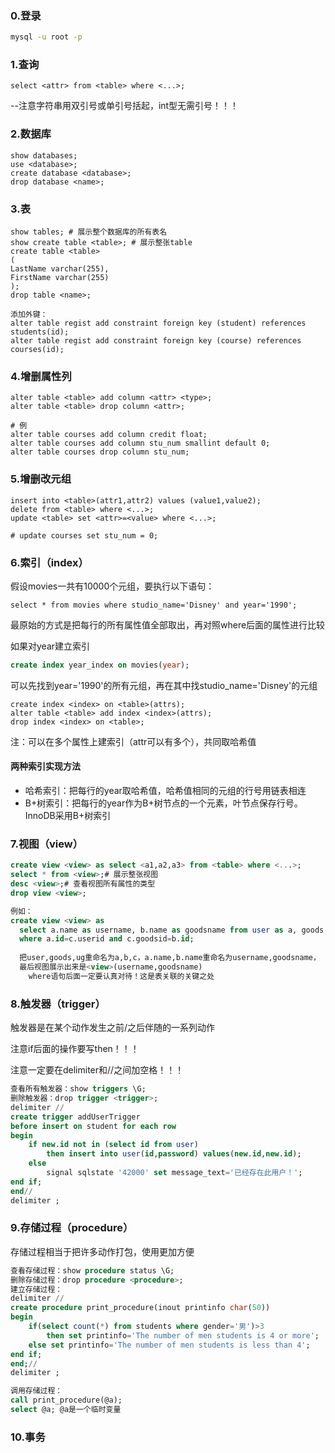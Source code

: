 ### 0.登录

```bash
mysql -u root -p
```



### 1.查询

```mysql
select <attr> from <table> where <...>;
```

--注意字符串用双引号或单引号括起，int型无需引号！！！

### 2.数据库

```mysql
show databases;
use <database>;
create database <database>;
drop database <name>;
```



### 3.表

```mysql
show tables; # 展示整个数据库的所有表名
show create table <table>; # 展示整张table
create table <table>
(
LastName varchar(255),
FirstName varchar(255)
);
drop table <name>;
```

```mysql
添加外键：
alter table regist add constraint foreign key (student) references students(id);
alter table regist add constraint foreign key (course) references courses(id);
```



### 4.增删属性列

```mysql
alter table <table> add column <attr> <type>;
alter table <table> drop column <attr>;

# 例
alter table courses add column credit float;
alter table courses add column stu_num smallint default 0;
alter table courses drop column stu_num;
```



### 5.增删改元组

```mysql
insert into <table>(attr1,attr2) values (value1,value2);
delete from <table> where <...>;
update <table> set <attr>=<value> where <...>;

# update courses set stu_num = 0;
```



### 6.索引（index）

假设movies一共有10000个元组，要执行以下语句：

```mysql
select * from movies where studio_name='Disney' and year='1990';
```

最原始的方式是把每行的所有属性值全部取出，再对照where后面的属性进行比较

如果对year建立索引

```sql
create index year_index on movies(year); 
```

可以先找到year='1990'的所有元组，再在其中找studio_name='Disney'的元组

```mysql
create index <index> on <table>(attrs);
alter table <table> add index <index>(attrs);
drop index <index> on <table>;
```

注：可以在多个属性上建索引（attr可以有多个），共同取哈希值

#### 两种索引实现方法

- 哈希索引：把每行的year取哈希值，哈希值相同的元组的行号用链表相连
- B+树索引：把每行的year作为B+树节点的一个元素，叶节点保存行号。InnoDB采用B+树索引



### 7.视图（view）

```sql
create view <view> as select <a1,a2,a3> from <table> where <...>;
select * from <view>;# 展示整张视图
desc <view>;# 查看视图所有属性的类型
drop view <view>;
```

```sql
例如：
create view <view> as 
  select a.name as username, b.name as goodsname from user as a, goods as b, ug as c 
  where a.id=c.userid and c.goodsid=b.id;
  
  把user,goods,ug重命名为a,b,c，a.name,b.name重命名为username,goodsname，
  最后视图展示出来是<view>(username,goodsname)
    where语句后面一定要认真对待！这是表关联的关键之处
```




### 8.触发器（trigger）

触发器是在某个动作发生之前/之后伴随的一系列动作

注意if后面的操作要写then！！！

注意一定要在delimiter和//之间加空格！！！

```sql
查看所有触发器：show triggers \G;
删除触发器：drop trigger <trigger>;
delimiter //
create trigger addUserTrigger 
before insert on student for each row 
begin 
	if new.id not in (select id from user)
		then insert into user(id,password) values(new.id,new.id);
	else 
		signal sqlstate '42000' set message_text='已经存在此用户！';
end if;
end//
delimiter ;
```



### 9.存储过程（procedure）

存储过程相当于把许多动作打包，使用更加方便

```sql
查看存储过程：show procedure status \G;
删除存储过程：drop procedure <procedure>;
建立存储过程：
delimiter //
create procedure print_procedure(inout printinfo char(50))
begin
	if(select count(*) from students where gender='男')>3 
		then set printinfo='The number of men students is 4 or more';
	else set printinfo='The number of men students is less than 4';
end if;
end;//
delimiter ;

调用存储过程：
call print_procedure(@a); 
select @a; @a是一个临时变量
```

### 10.事务

